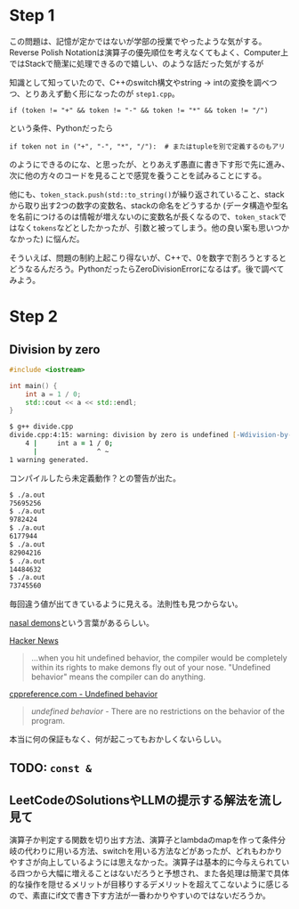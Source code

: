# Step 1

この問題は、記憶が定かではないが学部の授業でやったような気がする。Reverse Polish Notationは演算子の優先順位を考えなくてもよく、Computer上ではStackで簡潔に処理できるので嬉しい、のような話だった気がするが

知識として知っていたので、C++のswitch構文やstring -> intの変換を調べつつ、とりあえず動く形になったのが `step1.cpp`。

```
if (token != "+" && token != "-" && token != "*" && token != "/")
```

という条件、Pythonだったら

```
if token not in ("+", "-", "*", "/"):  # またはtupleを別で定義するのもアリ
```

のようにできるのにな、と思ったが、とりあえず愚直に書き下す形で先に進み、次に他の方々のコードを見ることで感覚を養うことを試みることにする。

他にも、`token_stack.push(std::to_string()`が繰り返されていること、stackから取り出す2つの数字の変数名、stackの命名をどうするか (データ構造や型名を名前につけるのは情報が増えないのに変数名が長くなるので、`token_stack`ではなく`tokens`などとしたかったが、引数と被ってしまう。他の良い案も思いつかなかった) に悩んだ。

そういえば、問題の制約上起こり得ないが、C++で、0を数字で割ろうとするとどうなるんだろう。PythonだったらZeroDivisionErrorになるはず。後で調べてみよう。

# Step 2

## Division by zero

```cpp
#include <iostream>

int main() {
    int a = 1 / 0;
    std::cout << a << std::endl;
}
```

```zsh
$ g++ divide.cpp
divide.cpp:4:15: warning: division by zero is undefined [-Wdivision-by-zero]
    4 |     int a = 1 / 0;
      |               ^ ~
1 warning generated.
```

コンパイルしたら未定義動作？との警告が出た。

```zsh
$ ./a.out
75695256
$ ./a.out
9782424
$ ./a.out
6177944
$ ./a.out
82904216
$ ./a.out
14484632
$ ./a.out
73745560
```

毎回違う値が出てきているように見える。法則性も見つからない。

[nasal demons](http://www.catb.org/jargon/html/N/nasal-demons.html)という言葉があるらしい。

[Hacker News](https://news.ycombinator.com/item?id=8234013)

> ...when you hit undefined behavior, the compiler would be completely within its rights to make demons fly out of your nose.
> "Undefined behavior" means the compiler can do anything.

[cppreference.com - Undefined behavior](https://en.cppreference.com/w/cpp/language/ub.html)

> *undefined behavior* - There are no restrictions on the behavior of the program.

本当に何の保証もなく、何が起こってもおかしくないらしい。

## TODO: `const &`

## LeetCodeのSolutionsやLLMの提示する解法を流し見て

演算子か判定する関数を切り出す方法、演算子とlambdaのmapを作って条件分岐の代わりに用いる方法、switchを用いる方法などがあったが、どれもわかりやすさが向上しているようには思えなかった。演算子は基本的に今与えられている四つから大幅に増えることはないだろうと予想され、また各処理は簡潔で具体的な操作を隠せるメリットが目移りするデメリットを超えてこないように感じるので、素直にif文で書き下す方法が一番わかりやすいのではないだろうか。
